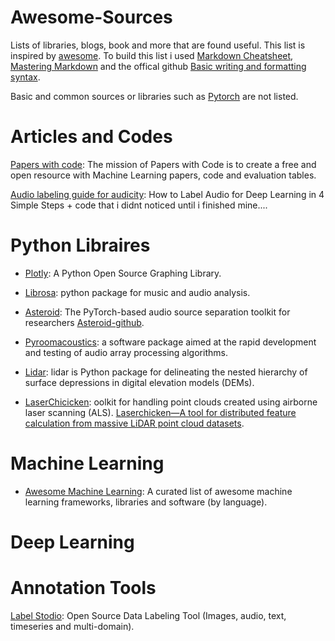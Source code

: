 # Awesome-Sources #

Lists of libraries, blogs, book and more that are found useful.
This list is inspired by [awesome](https://github.com/sindresorhus/awesome).
To build this list i used [Markdown Cheatsheet](https://github.com/tchapi/markdown-cheatsheet/blob/master/README.md), [Mastering Markdown](https://guides.github.com/features/mastering-markdown/) and the offical github [Basic writing and formatting syntax](https://docs.github.com/en/github/writing-on-github/basic-writing-and-formatting-syntax).

Basic and common sources or libraries such as [Pytorch](https://pytorch.org/) are not listed.

# Articles and Codes #

[Papers with code](https://paperswithcode.com/): The mission of Papers with Code is to create a free and open resource with Machine Learning papers, code and evaluation tables.

[Audio labeling guide for audicity](https://towardsdatascience.com/how-to-label-audio-for-deep-learning-in-4-simple-steps-6a2c33b343e6): How to Label Audio for Deep Learning in 4 Simple Steps + code that i didnt noticed until i finished mine....
# Python Libraires #

* [Plotly](https://plotly.com/python/): A Python Open Source Graphing Library.

* [Librosa](https://librosa.org/doc/0.8.0/index.html): python package for music and audio analysis. 

* [Asteroid](https://asteroid-team.github.io/): The PyTorch-based audio source separation toolkit for researchers [Asteroid-github](https://github.com/asteroid-team/asteroid).

* [Pyroomacoustics](https://pyroomacoustics.readthedocs.io/en/pypi-release/index.html): a software package aimed at the rapid development and testing of audio array processing algorithms.

* [Lidar](https://pypi.org/project/lidar/): lidar is Python package for delineating the nested hierarchy of surface depressions in digital elevation models (DEMs).

* [LaserChicicken](https://github.com/ElsevierSoftwareX/SOFTX_2019_325): oolkit for handling point clouds created using airborne laser scanning (ALS). [Laserchicken—A tool for distributed feature calculation from massive LiDAR point cloud datasets](https://www.sciencedirect.com/science/article/pii/S2352711020303393).
 
# Machine Learning #

* [Awesome Machine Learning](https://github.com/josephmisiti/awesome-machine-learning#python-computer-vision): A curated list of awesome machine learning frameworks, libraries and software (by language). 

# Deep Learning #

#  #

# Annotation Tools #

[Label Stodio](https://labelstud.io/): Open Source Data Labeling Tool (Images, audio, text, timeseries and multi-domain).
